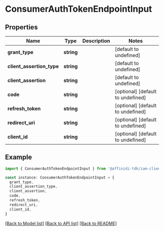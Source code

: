 # ConsumerAuthTokenEndpointInput

## Properties

| Name                      | Type       | Description | Notes                             |
| ------------------------- | ---------- | ----------- | --------------------------------- |
| **grant_type**            | **string** |             | [default to undefined]            |
| **client_assertion_type** | **string** |             | [default to undefined]            |
| **client_assertion**      | **string** |             | [default to undefined]            |
| **code**                  | **string** |             | [optional] [default to undefined] |
| **refresh_token**         | **string** |             | [optional] [default to undefined] |
| **redirect_uri**          | **string** |             | [optional] [default to undefined] |
| **client_id**             | **string** |             | [optional] [default to undefined] |

## Example

```typescript
import { ConsumerAuthTokenEndpointInput } from '@affinidi-tdk/iam-client'

const instance: ConsumerAuthTokenEndpointInput = {
  grant_type,
  client_assertion_type,
  client_assertion,
  code,
  refresh_token,
  redirect_uri,
  client_id,
}
```

[[Back to Model list]](../README.md#documentation-for-models) [[Back to API list]](../README.md#documentation-for-api-endpoints) [[Back to README]](../README.md)
